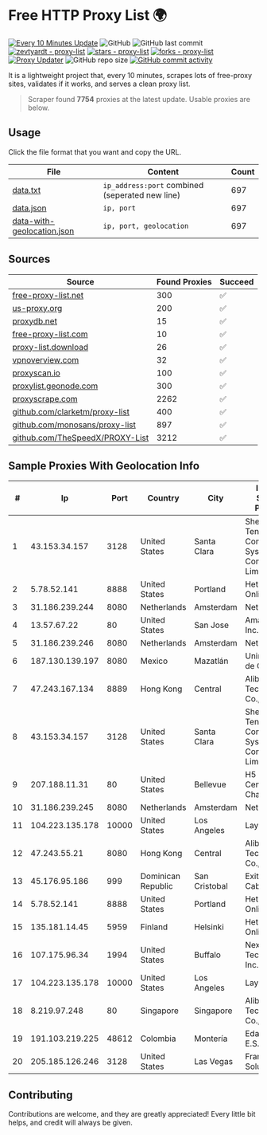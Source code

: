 
# Free HTTP Proxy List 🌍

[![Every 10 Minutes Update](https://github.com/mertguvencli/http-proxy-list/actions/workflows/main.yml/badge.svg?branch=main)](https://github.com/mertguvencli/http-proxy-list/actions/workflows/main.yml)
![GitHub](https://img.shields.io/github/license/mertguvencli/http-proxy-list)
![GitHub last commit](https://img.shields.io/github/last-commit/mertguvencli/http-proxy-list)
[![zevtyardt - proxy-list](https://img.shields.io/static/v1?label=zevtyardt&message=proxy-list&color=blue&logo=github)](https://github.com/zevtyardt/proxy-list "Go to GitHub repo")
[![stars - proxy-list](https://img.shields.io/github/stars/zevtyardt/proxy-list?style=social)](https://github.com/zevtyardt/proxy-list)
[![forks - proxy-list](https://img.shields.io/github/forks/zevtyardt/proxy-list?style=social)](https://github.com/zevtyardt/proxy-list)
[![Proxy Updater](https://github.com/zevtyardt/proxy-list/workflows/Proxy%20Updater/badge.svg)](https://github.com/zevtyardt/proxy-list/actions?query=workflow:"Proxy+Updater")
![GitHub repo size](https://img.shields.io/github/repo-size/zevtyardt/proxy-list)
[![GitHub commit activity](https://img.shields.io/github/commit-activity/m/zevtyardt/proxy-list?logo=commits)](https://github.com/zevtyardt/proxy-list/commits/main)

It is a lightweight project that, every 10 minutes, scrapes lots of free-proxy sites, validates if it works, and serves a clean proxy list.

> Scraper found **7754** proxies at the latest update. Usable proxies are below.

## Usage

Click the file format that you want and copy the URL.

|File|Content|Count|
|----|-------|-----|
|[data.txt](https://raw.githubusercontent.com/mertguvencli/http-proxy-list/main/proxy-list/data.txt)|`ip_address:port` combined (seperated new line)|697|
|[data.json](https://raw.githubusercontent.com/mertguvencli/http-proxy-list/main/proxy-list/data.json)|`ip, port`|697|
|[data-with-geolocation.json](https://raw.githubusercontent.com/mertguvencli/http-proxy-list/main/proxy-list/data-with-geolocation.json)|`ip, port, geolocation`|697|

## Sources

|Source|Found Proxies|Succeed|
|------|-------------|-------|
|[free-proxy-list.net](https://free-proxy-list.net)|300|✅|
|[us-proxy.org](https://www.us-proxy.org)|200|✅|
|[proxydb.net](http://proxydb.net)|15|✅|
|[free-proxy-list.com](https://free-proxy-list.com/?page=&port=&type%5B%5D=http&type%5B%5D=https&up_time=0&search=Search)|10|✅|
|[proxy-list.download](https://www.proxy-list.download/HTTP)|26|✅|
|[vpnoverview.com](https://vpnoverview.com/privacy/anonymous-browsing/free-proxy-servers)|32|✅|
|[proxyscan.io](https://www.proxyscan.io)|100|✅|
|[proxylist.geonode.com](https://proxylist.geonode.com/api/proxy-list?limit=300&page=1&sort_by=lastChecked&sort_type=desc&protocols=http,https)|300|✅|
|[proxyscrape.com](https://api.proxyscrape.com/v2/?request=displayproxies&protocol=http&timeout=10000&country=all&ssl=all&anonymity=all)|2262|✅|
|[github.com/clarketm/proxy-list](https://raw.githubusercontent.com/clarketm/proxy-list/master/proxy-list-raw.txt)|400|✅|
|[github.com/monosans/proxy-list](https://raw.githubusercontent.com/monosans/proxy-list/main/proxies/http.txt)|897|✅|
|[github.com/TheSpeedX/PROXY-List](https://raw.githubusercontent.com/TheSpeedX/PROXY-List/master/http.txt)|3212|✅|


## Sample Proxies With Geolocation Info

|#|Ip|Port|Country|City|Internet Service Provider|
|-|--|----|-------|----|-------------------------|
|1|43.153.34.157|3128|United States|Santa Clara|Shenzhen Tencent Computer Systems Company Limited|
|2|5.78.52.141|8888|United States|Portland|Hetzner Online GmbH|
|3|31.186.239.244|8080|Netherlands|Amsterdam|NetSkope Inc|
|4|13.57.67.22|80|United States|San Jose|Amazon.com, Inc.|
|5|31.186.239.246|8080|Netherlands|Amsterdam|NetSkope Inc|
|6|187.130.139.197|8080|Mexico|Mazatlán|Uninet S.A. de C.V.|
|7|47.243.167.134|8889|Hong Kong|Central|Alibaba (US) Technology Co., Ltd.|
|8|43.153.34.157|3128|United States|Santa Clara|Shenzhen Tencent Computer Systems Company Limited|
|9|207.188.11.31|80|United States|Bellevue|H5 Data Centers - Chandler LLC|
|10|31.186.239.245|8080|Netherlands|Amsterdam|NetSkope Inc|
|11|104.223.135.178|10000|United States|Los Angeles|LayerHost|
|12|47.243.55.21|8080|Hong Kong|Central|Alibaba (US) Technology Co., Ltd.|
|13|45.176.95.186|999|Dominican Republic|San Cristobal|Exito Vision Cable S.A.S|
|14|5.78.52.141|8888|United States|Portland|Hetzner Online GmbH|
|15|135.181.14.45|5959|Finland|Helsinki|Hetzner Online GmbH|
|16|107.175.96.34|1994|United States|Buffalo|Nexeon Technologies, Inc.|
|17|104.223.135.178|10000|United States|Los Angeles|LayerHost|
|18|8.219.97.248|80|Singapore|Singapore|Alibaba (US) Technology Co., Ltd.|
|19|191.103.219.225|48612|Colombia|Montería|Edatel S.a. E.S.P|
|20|205.185.126.246|3128|United States|Las Vegas|FranTech Solutions|



## Contributing

Contributions are welcome, and they are greatly appreciated! Every
little bit helps, and credit will always be given.

